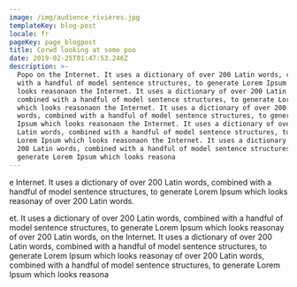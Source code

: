 ```yaml
---
image: /img/audience_rivières.jpg
templateKey: blog-post
locale: fr
pageKey: page_blogpost
title: Corwd looking at some poo
date: 2019-02-25T01:47:53.246Z
description: >-
  Popo on the Internet. It uses a dictionary of over 200 Latin words, combined
  with a handful of model sentence structures, to generate Lorem Ipsum which
  looks reasonaon the Internet. It uses a dictionary of over 200 Latin words,
  combined with a handful of model sentence structures, to generate Lorem Ipsum
  which looks reasonaon the Internet. It uses a dictionary of over 200 Latin
  words, combined with a handful of model sentence structures, to generate Lorem
  Ipsum which looks reasonaon the Internet. It uses a dictionary of over 200
  Latin words, combined with a handful of model sentence structures, to generate
  Lorem Ipsum which looks reasonaon the Internet. It uses a dictionary of over
  200 Latin words, combined with a handful of model sentence structures, to
  generate Lorem Ipsum which looks reasona
---
```

e Internet. It uses a dictionary of over 200 Latin words, combined with a handful of model sentence structures, to generate Lorem Ipsum which looks reasonay of over 200 Latin words. 

et. It uses a dictionary of over 200 Latin words, combined with a handful of model sentence structures, to generate Lorem Ipsum which looks reasonay of over 200 Latin words, on the Internet. It uses a dictionary of over 200 Latin words, combined with a handful of model sentence structures, to generate Lorem Ipsum which looks reasonay of over 200 Latin words, combined with a handful of model sentence structures, to generate Lorem Ipsum which looks reasona
